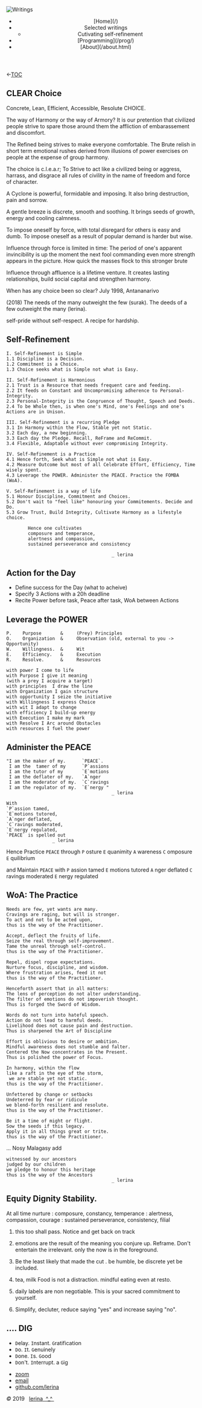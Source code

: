<img class="topPix" src="../pix/computer-brain-interface.svg" alt="Writings" />

<div class="container">
<header class="main-header clearfix">

<nav class="main-menu">
<ul>
<li class="main-menu__item">[Home](/)</li>
<li class="main-menu__item">Selected writings
<ul><li>Cutivating self-refinement</li></ul>
</li>
<li class="main-menu__item">[Programming](/prog/)</li>
<li class="main-menu__item">[About](/about.html)</li>
</ul>
</nav><!-- nav -->
</header><!-- header -->

<span id="top"></span>
<section class="sponsors-wrapper clearfix">
<main class="content-area">

&lt;-[TOC](./index.html#TOC)  

# CLEAR Choice

Concrete, Lean, Efficient, Accessible, Resolute CHOICE.

The way of Harmony or the way of Armory?
It is our pretention that civilized people strive
to spare those around them the affliction of 
embarassement and discomfort.

The Refined being strives to make everyone comfortable.
The Brute relish in short term emotional rushes 
derived from illusions of power exercises on people at
the expense of group harmony.

The choice is c.l.e.a.r;
To Strive to act like a civilized being
or aggress, harrass, and disgrace all rules of civility 
in the name of freedom and force of character.

A Cyclone is powerful, formidable and imposing. 
It also bring destruction, pain and sorrow.

A gentle breeze is discrete, smooth and soothing. 
It brings seeds of growth, energy and cooling calmness.

To impose oneself by force, with total disregard for others is easy and dumb.
To impose oneself as a result of popular demand is harder but wise.

Influence through force is limited in time:
The period of one's apparent invincibility is up the moment 
the next fool commanding even more strength appears in the picture.
How quick the masses flock to this stronger brute

Influence through affluence is a lifetime venture.
It creates lasting relationships, build social capital and 
strengthen harmony.

When has any choice been so clear?
                                  July 1998, Antananarivo

(2018)
The needs of the many outweight the few (surak).
The deeds of a few outweight the many (lerina).


self-pride without self-respect. A recipe for hardship.

# Self-Refinement

```
I. Self-Refinement is Simple  
1.1 Discipline is a Decision.  
1.2 Commitment is a Choice.  
1.3 Choice seeks what is Simple not what is Easy.  

II. Self-Refinement is Harmonious  
2.1 Trust is a Resource that needs frequent care and feeding.  
2.2 It feeds on Constant and Uncompromising adherence to Personal-Integrity.  
2.3 Personal-Integrity is the Congruence of Thought, Speech and Deeds.  
2.4 To be Whole then, is when one's Mind, one's Feelings and one's Actions are in Unison.  

III. Self-Refinement is a recurring Pledge  
3.1 In Harmony within the Flow, Stable yet not Static.  
3.2 Each day, a new beginning.  
3.3 Each day the Pledge. Recall, ReFrame and ReCommit.  
3.4 Flexible, Adaptable without ever compromising Integrity.  

IV. Self-Refinement is a Practice  
4.1 Hence forth, Seek what is Simple not what is Easy.  
4.2 Measure Outcome but most of all Celebrate Effort, Efficiency, Time wisely spent.  
4.3 Leverage the POWER. Administer the PEACE. Practice the FOMBA (WoA).  

V. Self-Refinement is a way of life  
5.1 Honour Discipline, Commitment and Choices.  
5.2 Don't wait to "feel like" honouring your Commitements. Decide and Do.  
5.3 Grow Trust, Build Integrity, Cultivate Harmony as a lifestyle choice.  

        Hence one cultivates
        composure and temperance,
        alertness and compassion,
        sustained perseverance and consistency

                                       _ lerina

```

## Action for the Day
- Define success for the Day (what to acheive)
- Specify 3 Actions with a 20h deadline
- Recite Power before task, Peace after task, WoA between Actions

## Leverage the POWER

```
P.    Purpose       &     (Prey) Principles
O.    Organization  &     Observation (old, external to you -> Opportunity) 
W.    Willingness.  &     Wit
E.    Efficiency.   &     Execution 
R.    Resolve.      &     Resources 

with power I come to life
with Purpose I give it meaning
(with a prey I acquire a target)
with principles  I draw the line
with Organization I gain structure
with opportunity I seize the initiative
with Willingness I express Choice
with wit I adapt to change
with efficiency I build-up energy
with Execution I make my mark
with Resolve I Arc around Obstacles
with resources I fuel the power

```
## Administer the PEACE

```
"I am the maker of my.      `PEACE`.
 I am the  tamer of my      `P`assions
 I am the tutor of my       `E`motions
 I am the deflater of my.   `A`nger
 I am the moderator of my.  `C`ravings
 I am the regulator of my.  `E`nergy "
                                       _ lerina
```

```
With
`P`assion tamed,
`E`motions tutored,
`A`nger deflated,
`C`ravings moderated,
`E`nergy regulated,
`PEACE` is spelled out
                 _ lerina
```

Hence Practice `PEACE` through
`P` osture
`E` quanimity
`A` wareness
`C` omposure
`E` quilibrium

and Maintain `PEACE` with
`P` assion tamed
`E` motions tutored
`A` nger deflated
`C` ravings moderated
`E` nergy regulated

## WoA: The Practice

```
Needs are few, yet wants are many.
Cravings are raging, but will is stronger.
To act and not to be acted upon,
thus is the way of the Practitioner.

Accept, deflect the fruits of life.
Seize the real through self-improvement.
Tame the unreal through self-control.
thus is the way of the Practitioner.

Repel, dispel rogue expectations.
Nurture focus, discipline, and wisdom.
Where frustration arises, feed it not
thus is the way of the Practitioner.

Henceforth assert that in all matters:
The lens of perception do not alter understanding.
The filter of emotions do not impoverish thought.
Thus is forged the Sword of Wisdom.

Words do not turn into hateful speech.
Action do not lead to harmful deeds.
Livelihood does not cause pain and destruction.
Thus is sharpened the Art of Discipline

Effort is oblivious to desire or ambition.
Mindful awareness does not stumble and falter.
Centered the Now concentrates in the Present.
Thus is polished the power of Focus.

In harmony, within the flow
like a raft in the eye of the storm,
 we are stable yet not static.
thus is the way of the Practitioner.

Unfettered by change or setbacks
Undeterred by fear or ridicule
we blend-forth resilient and resolute.
thus is the way of the Practitioner.

Be it a time of might or flight.
Sow the seeds if this legacy.
Apply it in all things great or trite.
thus is the way of the Practitioner.
```

... Nosy Malagasy add   

```
witnessed by our ancestors
judged by our children
we pledge to honour this heritage
thus is the way of the Ancestors
                                       _ lerina

```

## Equity Dignity Stability.

At all time nurture :  composure, constancy, temperance 
 : alertness, compassion, courage
 : sustained perseverance, consistency, filial 

1. this too shall pass. 
Notice and get back on track

2. emotions are the result of the meaning you conjure up. Reframe.
Don't entertain the irrelevant. only the now is in the foreground. 

3. Be the least likely that made the cut
. be humble, be discrete yet be included.

4. tea, milk
Food is not a distraction. mindful eating even at resto.

5. daily  labels are non negotiable.
This is your sacred commitment to yourself.

6. Simplify, decluter, reduce saying "yes" and increase  saying "no".


## .... DIG

- `D`elay.      `I`nstant.          `G`ratification 
- `D`o.         `I`t.               `G`enuinely 
- `D`one.       `I`s.               `G`ood
- `D`on't.      `I`nterrupt.  a     `G`ig



</main>
</section><!-- sponsors-wrapper -->

</div><!-- container -->

<footer class="footer">


-   [zoom]()
-   [email](mailto:learningrustrpg@gmail.com)
-   [github.com/lerina](https://github.com/lerina)


<div id="copy"><em>&#xa9;</em> 2019  &nbsp; <a href="http://razafy.com" target="_blank"> <span class="le">le</span><span class="ri">ri</span><span class="na">na</span>  ^_^ </a></div>

</footer><!-- footer -->

